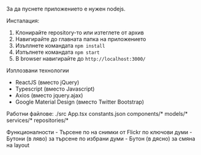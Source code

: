 За да пуснете приложението е нужен nodejs.

Инсталация:
1) Клонирайте repository-то или изтеглете от архив
2) Навигирайте до главната папка на приложението
3) Изъплнете командата `npm install`
4) Изпълнете командата `npm start`
5) В browser навигирайте до `http://localhost:3000/`

Изплозвани технологии
- ReactJS (вместо jQuery)
- Typescript (вместо Javascript)
- Axios (вместо jquery.ajax)
- Google Material Design (вместо Twitter Bootstrap)

Работни файлове:
./src
      App.tsx
      constants.json
      components/*
      models/*
      services/*
      repositories/*

Функционалности
      - Търсене по на снимки от Flickr по ключови думи
      - Бутони (в ляво) за търсене по избрани думи
      - Бутон (в дясно) за смяна на layout